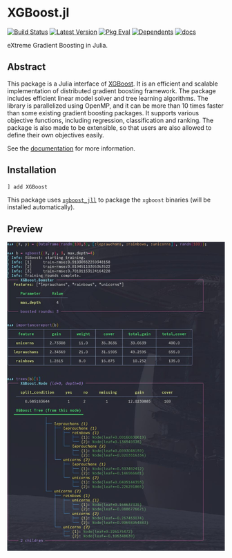 # XGBoost.jl

[![Build Status](https://github.com/dmlc/XGBoost.jl/workflows/CI/badge.svg)](https://github.com/dmlc/XGBoost.jl/actions)
[![Latest Version](https://juliahub.com/docs/XGBoost/version.svg)](https://juliahub.com/ui/Packages/XGBoost/rSeEh/)
[![Pkg Eval](https://juliahub.com/docs/XGBoost/pkgeval.svg)](https://juliahub.com/ui/Packages/XGBoost/rSeEh/)
[![Dependents](https://juliahub.com/docs/XGBoost/deps.svg)](https://juliahub.com/ui/Packages/XGBoost/rSeEh/?t=2)
[![docs](https://img.shields.io/badge/docs-stable-blue.svg)](https://docs.juliahub.com/XGBoost/)

eXtreme Gradient Boosting in Julia.

## Abstract
This package is a Julia interface of [XGBoost](https://github.com/dmlc/xgboost). 
It is an efficient and scalable implementation of distributed gradient boosting
framework. The package includes efficient linear model solver and tree learning algorithms. The
library is parallelized using OpenMP, and it can be more than 10 times faster than some existing
gradient boosting packages. It supports various objective functions, including regression,
classification and ranking. The package is also made to be extensible, so that users are also
allowed to define their own objectives easily.

See the [documentation](https://docs.juliahub.com/XGBoost/) for more information.

## Installation
```julia
] add XGBoost
```
This package uses [`xgboost_jll`](https://github.com/JuliaBinaryWrappers/XGBoost_jll.jl) to package
the `xgboost` binaries (will be installed automatically).

## Preview
![](/assets/xgboost_demo_1.jpg)

